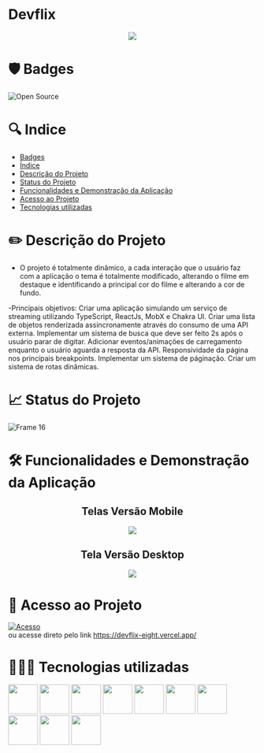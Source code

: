 # Devflix

<p align='center'>
  <img src='https://user-images.githubusercontent.com/108281436/205342374-909c139e-cead-4b95-bd29-4e6979e44821.png'/>
<p/>


# 🛡️ Badges
![Open Source](https://img.shields.io/badge/OpenSource-%E2%9D%A4-green)


# 🔍 Indice

* [Badges](https://github.com/elielgomes/Devflix-Mobx/blob/master/README.md#%EF%B8%8F-badges)
* [Índice](https://github.com/elielgomes/Devflix-Mobx/blob/master/README.md#-indice)
* [Descrição do Projeto](https://github.com/elielgomes/Devflix-Mobx/blob/master/README.md#%EF%B8%8F-descri%C3%A7%C3%A3o-do-projeto)
* [Status do Projeto](https://github.com/elielgomes/Devflix-Mobx/blob/master/README.md#-status-do-projeto)
* [Funcionalidades e Demonstração da Aplicação](https://github.com/elielgomes/Devflix-Mobx/blob/master/README.md#%EF%B8%8F-funcionalidades-e-demonstra%C3%A7%C3%A3o-da-aplica%C3%A7%C3%A3o)
* [Acesso ao Projeto](https://github.com/elielgomes/Devflix/blob/master/README.md#-acesso-ao-projeto)
* [Tecnologias utilizadas](https://github.com/elielgomes/Devflix/blob/master/README.md#-tecnologias-utilizadas)


# ✏️ Descrição do Projeto

- O projeto é totalmente dinâmico, a cada interação que o usuário faz com a aplicação o tema é totalmente modificado, alterando o filme em destaque e identificando a principal cor do filme e alterando a cor de fundo.

-Principais objetivos:
Criar uma aplicação simulando um serviço de streaming utilizando TypeScript, ReactJs, MobX e Chakra UI.
Criar uma lista de objetos renderizada assincronamente através do consumo de uma API externa.
Implementar um sistema de busca que deve ser feito 2s após o usuário parar de digitar.
Adicionar eventos/animações de carregamento enquanto o usuário aguarda a resposta da API.
Responsividade da página nos principais breakpoints.
Implementar um sistema de páginação.
Criar um sistema de rotas dinâmicas.

# 📈 Status do Projeto
![Frame 16](https://user-images.githubusercontent.com/108281436/192803852-d0a0e110-a351-4eb9-ad0e-95cb36a0bb49.png)

# 🛠️ Funcionalidades e Demonstração da Aplicação

<h2 align="center">
  Telas Versão Mobile
</h2>

<p align='center'>
  <img src="https://user-images.githubusercontent.com/108281436/205342114-ed7acf2c-9131-4f2e-892b-962645bf2b43.png"/>
</p>


<h2 align="center">
  Tela Versão Desktop
</h2> 

<p align='center'>
  <img src="https://user-images.githubusercontent.com/108281436/205339820-fe1680d5-c359-4824-be43-ef1da4965a8a.png"/>
</p>
    

# 🔑 Acesso ao Projeto

[![Acesso](https://user-images.githubusercontent.com/108281436/192802838-0c7abeda-f41a-4c34-86c7-ead30e2b223c.png)](https://devflix-eight.vercel.app/) <br>
ou acesse direto pelo link https://devflix-eight.vercel.app/

# 👨🏻‍💻 Tecnologias utilizadas
<div align='start'>

<img width=60 heigth=60 src="https://cdn.jsdelivr.net/gh/devicons/devicon/icons/react/react-original.svg"  />

<img width=60 heigth=60 src="https://cdn.jsdelivr.net/gh/devicons/devicon/icons/typescript/typescript-original.svg"  />

<img width=60 heigth=60 src="https://user-images.githubusercontent.com/108281436/205324695-eef946cd-1fe6-4c7f-8404-b181fec6fda0.png"  />

<img width=60 heigth=60 src="https://user-images.githubusercontent.com/108281436/205325896-cc8dd048-ebb4-4455-99ed-af81caf81410.png" />

<img width=60 heigth=60 src="https://cdn.jsdelivr.net/gh/devicons/devicon/icons/git/git-original.svg" />

<img width=60 heigth=60 src="https://cdn.jsdelivr.net/gh/devicons/devicon/icons/github/github-original.svg" />

<img width=60 heigth=60 src="https://cdn.jsdelivr.net/gh/devicons/devicon/icons/photoshop/photoshop-plain.svg" />

<img width=60 heigth=60 src="https://cdn.jsdelivr.net/gh/devicons/devicon/icons/figma/figma-original.svg" />

<img width=60 heigth=60 src="https://cdn.jsdelivr.net/gh/devicons/devicon/icons/visualstudio/visualstudio-plain.svg" />

<img width=60 heigth=60 src="https://cdn.jsdelivr.net/gh/devicons/devicon/icons/windows8/windows8-original.svg" />

</div>
          
          
